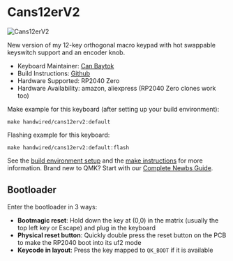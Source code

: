 # Cans12erV2
![Cans12erV2](https://i.imgur.com/3fkbydJ.png)

New version of my 12-key orthogonal macro keypad with hot swappable keyswitch support and an encoder knob.

* Keyboard Maintainer: [Can Baytok](https://github.com/canbaytok)
* Build Instructions: [Github](https://github.com/canbaytok/Cans12erV2)
* Hardware Supported: RP2040 Zero
* Hardware Availability: amazon, aliexpress (RP2040 Zero clones work too)

Make example for this keyboard (after setting up your build environment):

    make handwired/cans12erv2:default

Flashing example for this keyboard:

    make handwired/cans12erv2:default:flash

See the [build environment setup](https://docs.qmk.fm/#/getting_started_build_tools) and the [make instructions](https://docs.qmk.fm/#/getting_started_make_guide) for more information. Brand new to QMK? Start with our [Complete Newbs Guide](https://docs.qmk.fm/#/newbs).

## Bootloader

Enter the bootloader in 3 ways:

* **Bootmagic reset**: Hold down the key at (0,0) in the matrix (usually the top left key or Escape) and plug in the keyboard
* **Physical reset button**: Quickly double press the reset button on the PCB to make the RP2040 boot into its uf2 mode
* **Keycode in layout**: Press the key mapped to `QK_BOOT` if it is available